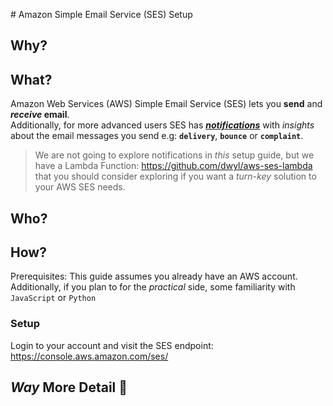 # Amazon Simple Email Service (SES) Setup

## Why?




## What?

Amazon Web Services (AWS) Simple Email Service (SES)
lets you **send** and **_receive_ email**. <br />
Additionally, for more advanced users SES
has
[***notifications***](https://docs.aws.amazon.com/ses/latest/DeveloperGuide/notification-contents.html)
with _insights_
about the email messages you send
e.g: **`delivery`**, **`bounce`** or **`complaint`**.

> We are not going to explore notifications in _this_ setup guide,
but we have a Lambda Function: https://github.com/dwyl/aws-ses-lambda
that you should consider exploring if you want a _turn-key_
solution to your AWS SES needs.


## Who?



## How?

Prerequisites:
This guide assumes you already have an AWS account.
Additionally, if you plan to 
for the _practical_ side, some familiarity with `JavaScript` or `Python`

### Setup

Login to your account and visit the SES endpoint:
https://console.aws.amazon.com/ses/




## _Way_ More Detail 💭
